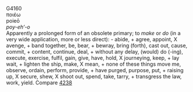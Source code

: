 G4160  
ποιέω  
poieō  
*poy-eh‘-o*  
Apparently a prolonged form of an obsolete primary; to *make* or *do*
(in a very wide application, more or less direct): - abide, + agree,
appoint, X avenge, + band together, be, bear, + bewray, bring (forth),
cast out, cause, commit, + content, continue, deal, + without any delay,
(would) do (-ing), execute, exercise, fulfil, gain, give, have, hold, X
journeying, keep, + lay wait, + lighten the ship, make, X mean, + none
of these things move me, observe, ordain, perform, provide, + have
purged, purpose, put, + raising up, X secure, shew, X shoot out, spend,
take, tarry, + transgress the law, work, yield. Compare [4238](g4238)  

